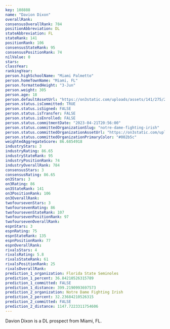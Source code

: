 ```yaml
---
key: 108888
name: "Davion Dixon"
overallRank: 
consensusOverallRank: 784
positionAbbreviation: DL
stateAbbreviation: FL
stateRank: 141
positionRank: 106
consensusStateRank: 95
consensusPositionRank: 74
nilValue: 0
stars: 
classYear: 
rankingYear: 
person.highSchoolName: "Miami Palmetto"
person.homeTownName: "Miami, FL"
person.formattedHeight: "3-Jun"
person.weight: 305
person.age: 18
person.defaultAssetUrl: "https://on3static.com/uploads/assets/141/275/275141.png"
person.status.isCommitted: TRUE
person.status.isSigned: FALSE
person.status.isTransfer: FALSE
person.status.isEnrolled: FALSE
person.status.commitmentDate: "2023-04-21T20:56:00"
person.status.committedOrganizationSlug: "notre-dame-fighting-irish"
person.status.committedOrganizationAssetUrl: "https://on3static.com/uploads/assets/123/150/150123.svg"
person.status.committedOrganizationPrimaryColor: "#002b5c"
weightedAggregateScore: 86.6854918
industryStars: 3
industryRating: 86.65
industryStateRank: 95
industryPositionRank: 74
industryOverallRank: 784
consensusStars: 3
consensusRating: 86.65
on3Stars: 3
on3Rating: 86
on3StateRank: 141
on3PositionRank: 106
on3OverallRank: 
twofoursevenStars: 3
twofoursevenRating: 86
twofoursevenStateRank: 107
twofoursevenPositionRank: 97
twofoursevenOverallRank: 
espnStars: 3
espnRating: 75
espnStateRank: 135
espnPositionRank: 77
espnOverallRank: 
rivalsStars: 4
rivalsRating: 5.8
rivalsStateRank: 61
rivalsPositionRank: 25
rivalsOverallRank: 
prediction_1_organization: Florida State Seminoles
prediction_1_percent: 36.84210526315789
prediction_1_committed: FALSE
prediction_1_distance: 399.2190993697573
prediction_2_organization: Notre Dame Fighting Irish
prediction_2_percent: 32.23684210526315
prediction_2_committed: FALSE
prediction_2_distance: 1147.7223311754606
---
```

Davion Dixon is a DL prospect from Miami, FL.